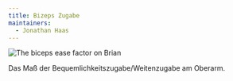 ```yaml
---
title: Bizeps Zugabe
maintainers:
  - Jonathan Haas
---
```


![The biceps ease factor on Brian](./bicepsease.svg)

Das Maß der Bequemlichkeitszugabe/Weitenzugabe am Oberarm.
